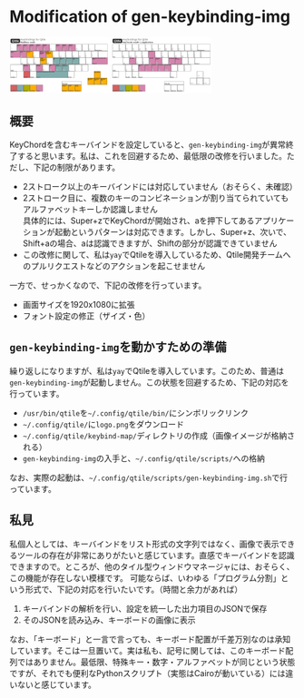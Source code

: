 # Modification of gen-keybinding-img

<img src="../keybind-map/mod4.png" width="35%">&nbsp;<img src="../keybind-map/mod4-z.png" width="35%">


## 概要

KeyChordを含むキーバインドを設定していると、`gen-keybinding-img`が異常終了すると思います。私は、これを回避するため、最低限の改修を行いました。ただし、下記の制限があります。

- 2ストローク以上のキーバインドには対応していません（おそらく、未確認）
- 2ストローク目に、複数のキーのコンビネーションが割り当てられていてもアルファベットキーしか認識しません  
具体的には、Super+zでKeyChordが開始され、aを押下してあるアプリケーションが起動というパターンは対応できます。しかし、Super+z、次いで、Shift+aの場合、aは認識できますが、Shiftの部分が認識できていません
- この改修に関して、私は`yay`でQtileを導入しているため、Qtile開発チームへのプルリクエストなどのアクションを起こせません

一方で、せっかくなので、下記の改修を行っています。

- 画面サイズを1920x1080に拡張
- フォント設定の修正（ザイズ・色）


## `gen-keybinding-img`を動かすための準備

繰り返しになりますが、私は`yay`でQtileを導入しています。このため、普通は`gen-keybinding-img`が起動しません。この状態を回避するため、下記の対応を行っています。

- `/usr/bin/qtile`を`~/.config/qtile/bin/`にシンボリックリンク
- `~/.config/qtile/`に`logo.png`をダウンロード
- `~/.config/qtile/keybind-map/`ディレクトリの作成（画像イメージが格納される）
- `gen-keybinding-img`の入手と、`~/.config/qtile/scripts/`への格納

なお、実際の起動は、`~/.config/qtile/scripts/gen-keybinding-img.sh`で行っています。


## 私見

私個人としては、キーバインドをリスト形式の文字列ではなく、画像で表示できるツールの存在が非常にありがたいと感じています。直感でキーバインドを認識できますので。ところが、他のタイル型ウィンドウマネージャには、おそらく、この機能が存在しない模様です。
可能ならば、いわゆる「プログラム分割」という形式で、下記の対応を行いたいです。（時間と余力があれば）

1. キーバインドの解析を行い、設定を統一した出力項目のJSONで保存
2. そのJSONを読み込み、キーボードの画像に表示

なお、「キーボード」と一言で言っても、キーボード配置が千差万別なのは承知しています。そこは一旦置いて。実は私も、記号に関しては、このキーボード配列ではありません。最低限、特殊キー・数字・アルファベットが同じという状態ですが、それでも便利なPythonスクリプト（実態はCairoが動いている）には違いないと感じています。


